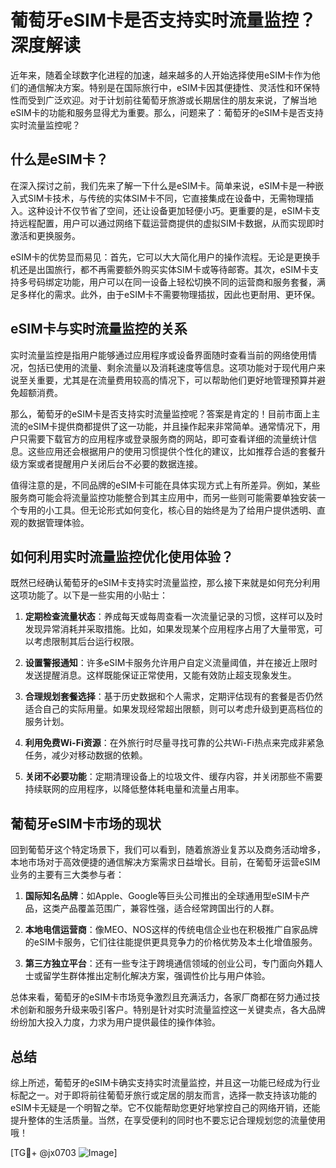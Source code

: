 # 葡萄牙eSIM卡是否支持实时流量监控？深度解读

近年来，随着全球数字化进程的加速，越来越多的人开始选择使用eSIM卡作为他们的通信解决方案。特别是在国际旅行中，eSIM卡因其便捷性、灵活性和环保特性而受到广泛欢迎。对于计划前往葡萄牙旅游或长期居住的朋友来说，了解当地eSIM卡的功能和服务显得尤为重要。那么，问题来了：葡萄牙的eSIM卡是否支持实时流量监控呢？

## 什么是eSIM卡？

在深入探讨之前，我们先来了解一下什么是eSIM卡。简单来说，eSIM卡是一种嵌入式SIM卡技术，与传统的实体SIM卡不同，它直接集成在设备中，无需物理插入。这种设计不仅节省了空间，还让设备更加轻便小巧。更重要的是，eSIM卡支持远程配置，用户可以通过网络下载运营商提供的虚拟SIM卡数据，从而实现即时激活和更换服务。

eSIM卡的优势显而易见：首先，它可以大大简化用户的操作流程。无论是更换手机还是出国旅行，都不再需要额外购买实体SIM卡或等待邮寄。其次，eSIM卡支持多号码绑定功能，用户可以在同一设备上轻松切换不同的运营商和服务套餐，满足多样化的需求。此外，由于eSIM卡不需要物理插拔，因此也更耐用、更环保。

## eSIM卡与实时流量监控的关系

实时流量监控是指用户能够通过应用程序或设备界面随时查看当前的网络使用情况，包括已使用的流量、剩余流量以及消耗速度等信息。这项功能对于现代用户来说至关重要，尤其是在流量费用较高的情况下，可以帮助他们更好地管理预算并避免超额消费。

那么，葡萄牙的eSIM卡是否支持实时流量监控呢？答案是肯定的！目前市面上主流的eSIM卡提供商都提供了这一功能，并且操作起来非常简单。通常情况下，用户只需要下载官方的应用程序或登录服务商的网站，即可查看详细的流量统计信息。这些应用还会根据用户的使用习惯提供个性化的建议，比如推荐合适的套餐升级方案或者提醒用户关闭后台不必要的数据连接。

值得注意的是，不同品牌的eSIM卡可能在具体实现方式上有所差异。例如，某些服务商可能会将流量监控功能整合到其主应用中，而另一些则可能需要单独安装一个专用的小工具。但无论形式如何变化，核心目的始终是为了给用户提供透明、直观的数据管理体验。

## 如何利用实时流量监控优化使用体验？

既然已经确认葡萄牙的eSIM卡支持实时流量监控，那么接下来就是如何充分利用这项功能了。以下是一些实用的小贴士：

1. **定期检查流量状态**：养成每天或每周查看一次流量记录的习惯，这样可以及时发现异常消耗并采取措施。比如，如果发现某个应用程序占用了大量带宽，可以考虑限制其后台运行权限。

2. **设置警报通知**：许多eSIM卡服务允许用户自定义流量阈值，并在接近上限时发送提醒消息。这样既能保证正常使用，又能有效防止超支现象发生。

3. **合理规划套餐选择**：基于历史数据和个人需求，定期评估现有的套餐是否仍然适合自己的实际用量。如果发现经常超出限额，则可以考虑升级到更高档位的服务计划。

4. **利用免费Wi-Fi资源**：在外旅行时尽量寻找可靠的公共Wi-Fi热点来完成非紧急任务，减少对移动数据的依赖。

5. **关闭不必要功能**：定期清理设备上的垃圾文件、缓存内容，并关闭那些不需要持续联网的应用程序，以降低整体耗电量和流量占用率。

## 葡萄牙eSIM卡市场的现状

回到葡萄牙这个特定场景下，我们可以看到，随着旅游业复苏以及商务活动增多，本地市场对于高效便捷的通信解决方案需求日益增长。目前，在葡萄牙运营eSIM业务的主要有三大类参与者：

1. **国际知名品牌**：如Apple、Google等巨头公司推出的全球通用型eSIM卡产品，这类产品覆盖范围广，兼容性强，适合经常跨国出行的人群。
   
2. **本地电信运营商**：像MEO、NOS这样的传统电信企业也在积极推广自家品牌的eSIM卡服务，它们往往能提供更具竞争力的价格优势及本土化增值服务。

3. **第三方独立平台**：还有一些专注于跨境通信领域的创业公司，专门面向外籍人士或留学生群体推出定制化解决方案，强调性价比与用户体验。

总体来看，葡萄牙的eSIM卡市场竞争激烈且充满活力，各家厂商都在努力通过技术创新和服务升级来吸引客户。特别是针对实时流量监控这一关键卖点，各大品牌纷纷加大投入力度，力求为用户提供最佳的操作体验。

## 总结

综上所述，葡萄牙的eSIM卡确实支持实时流量监控，并且这一功能已经成为行业标配之一。对于即将前往葡萄牙旅行或定居的朋友而言，选择一款支持该功能的eSIM卡无疑是一个明智之举。它不仅能帮助您更好地掌控自己的网络开销，还能提升整体的生活质量。当然，在享受便利的同时也不要忘记合理规划您的流量使用哦！

[TG💪+ @jx0703 ![Image](https://github.com/user-attachments/assets/dbca1d08-cadb-493c-b0ec-ad6f7a83f270)]